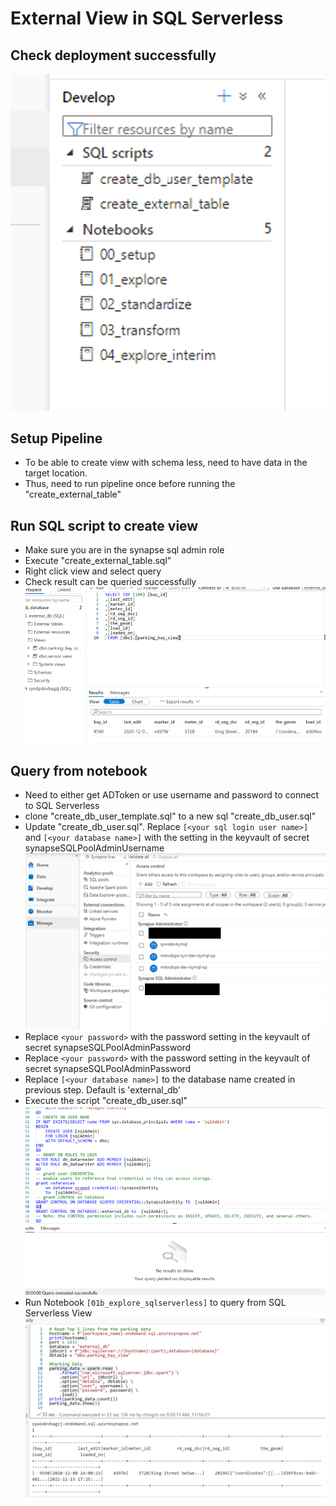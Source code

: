 # External View in SQL Serverless

## Check deployment successfully

![deploy](./images/tableview_deploy.png)

## Setup Pipeline

- To be able to create view with schema less, need to have data in the target location.
- Thus, need to run pipeline once before running the "create_external_table"

## Run SQL script to create view

- Make sure you are in the synapse sql admin role
- Execute "create_external_table.sql"
- Right click view and select query
- Check result can be queried successfully
  ![query](./images/tableview_run_queryview.png)

## Query from notebook

- Need to either get ADToken or use username and password to connect to SQL Serverless
- clone "create_db_user_template.sql" to a new sql "create_db_user.sql"
- Update "create_db_user.sql". Replace `[<your sql login user name>]` and `[<your database name>]` with the setting in the keyvault of secret synapseSQLPoolAdminUsername
![sqladmin](./images/tableview_sqladmin.png)
- Replace `<your password>` with the password setting in the keyvault of secret synapseSQLPoolAdminPassword
- Replace `<your password>` with the password setting in the keyvault of secret synapseSQLPoolAdminPassword
- Replace `[<your database name>]` to the database name created in previous step. Default is 'external_db'
- Execute the script "create_db_user.sql"
![deploy](./images/tableview_create_db_user.png)
- Run Notebook `[01b_explore_sqlserverless]` to query from SQL Serverless View
![deploy](./images/tableview_run_notebook.png)
